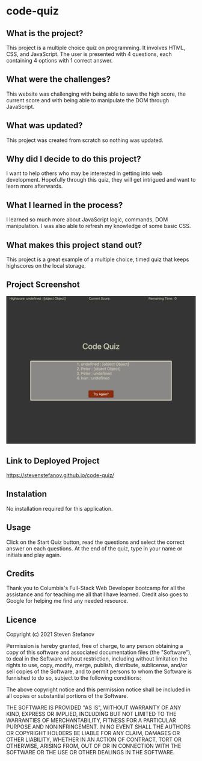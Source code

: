 # code-quiz

## What is the project?

This project is a multiple choice quiz on programming. It involves HTML, CSS, and JavaScript. The user is presented with 4 questions, each containing 4 options with 1 correct answer.

## What were the challenges?

This website was challenging with being able to save the high score, the current score and with being able to manipulate the DOM through JavaScript.

## What was updated?

This project was created from scratch so nothing was updated.

## Why did I decide to do this project?

I want to help others who may be interested in getting into web development. Hopefully through this quiz, they will get intrigued and want to learn more afterwards.

## What I learned in the process?

I learned so much more about JavaScript logic, commands, DOM manipulation. I was also able to refresh my knowledge of some basic CSS.

## What makes this project stand out?

This project is a great example of a multiple choice, timed quiz that keeps highscores on the local storage.

## Project Screenshot  

![Project Screenshot](assets/screenshot_stevenstefanov.png)
 
## Link to Deployed Project  

https://stevenstefanov.github.io/code-quiz/

## Instalation

No installation required for this application.

## Usage

Click on the Start Quiz button, read the questions and select the correct answer on each questions. At the end of the quiz, type in your name or initials and play again.

## Credits

Thank you to Columbia's Full-Stack Web Developer bootcamp for all the assistance and for teaching me all that I have learned. Credit also goes to Google for helping me find any needed resource.

## Licence

Copyright (c) 2021 Steven Stefanov

Permission is hereby granted, free of charge, to any person obtaining a copy
of this software and associated documentation files (the "Software"), to deal
in the Software without restriction, including without limitation the rights
to use, copy, modify, merge, publish, distribute, sublicense, and/or sell
copies of the Software, and to permit persons to whom the Software is
furnished to do so, subject to the following conditions:

The above copyright notice and this permission notice shall be included in all
copies or substantial portions of the Software.

THE SOFTWARE IS PROVIDED "AS IS", WITHOUT WARRANTY OF ANY KIND, EXPRESS OR
IMPLIED, INCLUDING BUT NOT LIMITED TO THE WARRANTIES OF MERCHANTABILITY,
FITNESS FOR A PARTICULAR PURPOSE AND NONINFRINGEMENT. IN NO EVENT SHALL THE
AUTHORS OR COPYRIGHT HOLDERS BE LIABLE FOR ANY CLAIM, DAMAGES OR OTHER
LIABILITY, WHETHER IN AN ACTION OF CONTRACT, TORT OR OTHERWISE, ARISING FROM,
OUT OF OR IN CONNECTION WITH THE SOFTWARE OR THE USE OR OTHER DEALINGS IN THE
SOFTWARE.